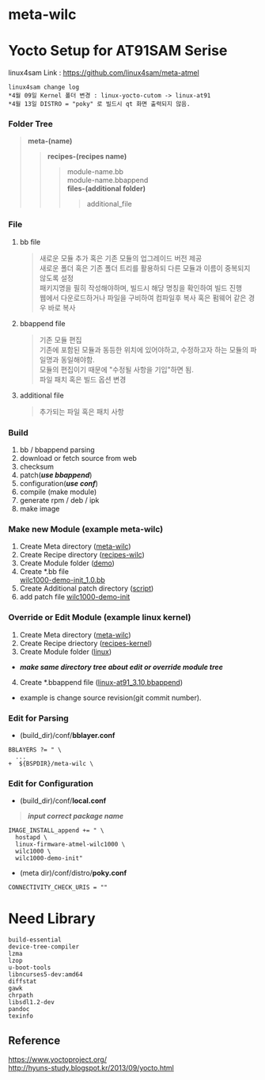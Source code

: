 # meta-wilc #

# Yocto Setup for AT91SAM Serise #
linux4sam Link : https://github.com/linux4sam/meta-atmel
~~~~
linux4sam change log  
*4월 09일 Kernel 폴더 변경 : linux-yocto-cutom -> linux-at91  
*4월 13일 DISTRO = "poky" 로 빌드시 qt 화면 출력되지 않음.
~~~~
### Folder Tree ###

>**meta-(name)**  
>>**recipes-(recipes name)**
>>>module-name.bb  
>>>module-name.bbappend  
>>>**files-(additional folder)**
>>>>additional_file

### File ###
1. bb file  
	>새로운 모듈 추가 혹은 기존 모듈의 업그레이드 버전 제공  
	>새로운 폴더 혹은 기존 폴더 트리를 활용하되 다른 모듈과 이름이 중복되지 않도록 설정  
	>패키지명을 필히 작성해야하며, 빌드시 해당 명칭을 확인하여 빌드 진행  
	>웹에서 다운로드하거나 파일을 구비하여 컴파일후 복사 혹은 펌웨어 같은 경우 바로 복사  
	
2. bbappend file  
	>기존 모듈 편집  
	>기존에 포함된 모듈과 동등한 위치에 있어야하고, 수정하고자 하는 모듈의 파일명과 동일해야함.  
	>모듈의 편집이기 때문에 "수정될 사항을 기입"하면 됨.  
	>파일 패치 혹은 빌드 옵션 변경  
	
3. additional file
	>추가되는 파일 혹은 패치 사항

### Build ###
1. bb / bbappend parsing
2. download or fetch source from web  
3. checksum
4. patch(***use bbappend***)  
5. configuration(***use conf***)
6. compile (make module)
7. generate rpm / deb / ipk
8. make image

### Make new Module (example meta-wilc) ###
1. Create Meta directory ([meta-wilc](https://github.com/leedean/meta-wilc))
2. Create Recipe directory ([recipes-wilc](https://github.com/leedean/meta-wilc/tree/master/recipes-wilc))
3. Create Module folder ([demo](https://github.com/leedean/meta-wilc/tree/master/recipes-wilc/demo))
4. Create *.bb file  
[wilc1000-demo-init_1.0.bb](https://github.com/leedean/meta-wilc/blob/master/recipes-wilc/demo/wilc1000-demo-init_1.0.bb)
5. Create Additional patch directory ([script](https://github.com/leedean/meta-wilc/tree/master/recipes-wilc/demo/script))
6. add patch file
[wilc1000-demo-init](https://github.com/leedean/meta-wilc/blob/master/recipes-wilc/demo/script/wilc1000-demo-init)

### Override or Edit Module (example linux kernel) ###
1. Create Meta directory ([meta-wilc](https://github.com/leedean/meta-wilc))
2. Create Recipe driectory ([recipes-kernel](https://github.com/leedean/meta-wilc/tree/master/recipes-kernel))
3. Create Module folder ([linux](https://github.com/leedean/meta-wilc/tree/master/recipes-kernel/linux))
 * ***make same directory tree about edit or override module tree***
4. Create *.bbappend file ([linux-at91_3.10.bbappend](https://github.com/leedean/meta-wilc/blob/master/recipes-kernel/linux/linux-at91_3.10.bbappend))
 * example is change source revision(git commit number).  

### Edit for Parsing ###
- (build_dir)/conf/**bblayer.conf**  
~~~~
BBLAYERS ?= " \
  ...
+  ${BSPDIR}/meta-wilc \
~~~~

### Edit for Configuration ###
- (build_dir)/conf/**local.conf**  
> ***input correct package name***
~~~~  
IMAGE_INSTALL_append += " \
  hostapd \
  linux-firmware-atmel-wilc1000 \ 
  wilc1000 \
  wilc1000-demo-init"
~~~~  

- (meta dir)/conf/distro/**poky.conf**  
~~~~
CONNECTIVITY_CHECK_URIS = ""
~~~~

# Need Library #
~~~~
build-essential  
device-tree-compiler  
lzma  
lzop  
u-boot-tools  
libncurses5-dev:amd64  
diffstat  
gawk  
chrpath  
libsdl1.2-dev  
pandoc  
texinfo  
~~~~

## Reference ##
https://www.yoctoproject.org/  
http://hyuns-study.blogspot.kr/2013/09/yocto.html
